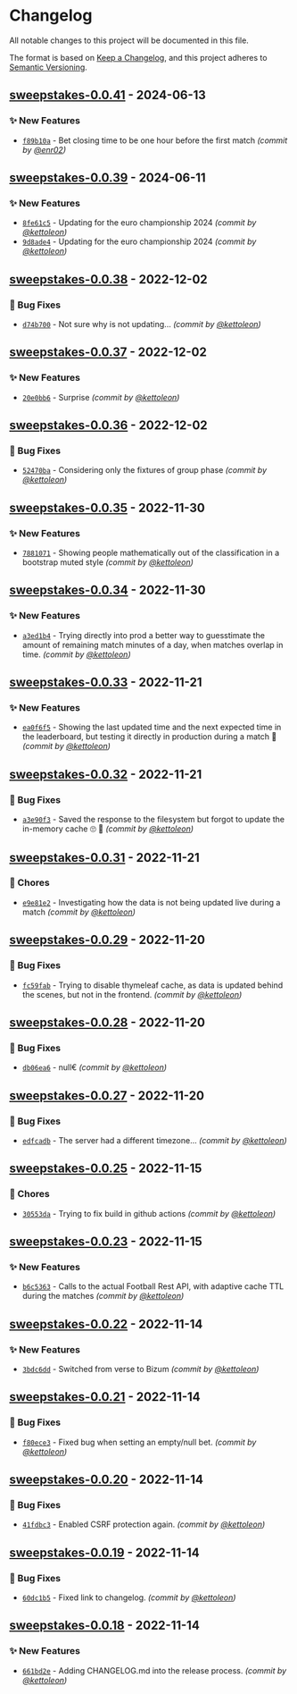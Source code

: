 # Changelog
All notable changes to this project will be documented in this file.

The format is based on [Keep a Changelog](https://keepachangelog.com/en/1.0.0/),
and this project adheres to [Semantic Versioning](https://semver.org/spec/v2.0.0.html).

## [sweepstakes-0.0.41] - 2024-06-13
### :sparkles: New Features
- [`f89b10a`](https://github.com/kettoleon/sweepstakes/commit/f89b10a18a7a55e4dbb7861cf3601a660c87f941) - Bet closing time to be one hour before the first match *(commit by [@enr02](https://github.com/enr02))*


## [sweepstakes-0.0.39] - 2024-06-11
### :sparkles: New Features
- [`8fe61c5`](https://github.com/kettoleon/sweepstakes/commit/8fe61c5f4be3ff9114ace6869b62cc4b82da6aee) - Updating for the euro championship 2024 *(commit by [@kettoleon](https://github.com/kettoleon))*
- [`9d8ade4`](https://github.com/kettoleon/sweepstakes/commit/9d8ade4f4f04e78626032eb63ce26f83f312e958) - Updating for the euro championship 2024 *(commit by [@kettoleon](https://github.com/kettoleon))*


## [sweepstakes-0.0.38] - 2022-12-02
### :bug: Bug Fixes
- [`d74b700`](https://github.com/kettoleon/sweepstakes/commit/d74b7009b8b5e934edd8dca996298d68de24eb6e) - Not sure why is not updating... *(commit by [@kettoleon](https://github.com/kettoleon))*


## [sweepstakes-0.0.37] - 2022-12-02
### :sparkles: New Features
- [`20e0bb6`](https://github.com/kettoleon/sweepstakes/commit/20e0bb69c8b4bbc19c86428119b0f92fe91d04a3) - Surprise *(commit by [@kettoleon](https://github.com/kettoleon))*


## [sweepstakes-0.0.36] - 2022-12-02
### :bug: Bug Fixes
- [`52470ba`](https://github.com/kettoleon/sweepstakes/commit/52470ba9894408799a1c3dd132111ca464521a2d) - Considering only the fixtures of group phase *(commit by [@kettoleon](https://github.com/kettoleon))*


## [sweepstakes-0.0.35] - 2022-11-30
### :sparkles: New Features
- [`7881071`](https://github.com/kettoleon/sweepstakes/commit/7881071be6fc89c0b5dbd92b13cebca2f3596687) - Showing people mathematically out of the classification in a bootstrap muted style *(commit by [@kettoleon](https://github.com/kettoleon))*


## [sweepstakes-0.0.34] - 2022-11-30
### :sparkles: New Features
- [`a3ed1b4`](https://github.com/kettoleon/sweepstakes/commit/a3ed1b4f051c229fe3fb953712644e43e46be460) - Trying directly into prod a better way to guesstimate the amount of remaining match minutes of a day, when matches overlap in time. *(commit by [@kettoleon](https://github.com/kettoleon))*


## [sweepstakes-0.0.33] - 2022-11-21
### :sparkles: New Features
- [`ea0f6f5`](https://github.com/kettoleon/sweepstakes/commit/ea0f6f5dd1e9e27ea76969f85deedb86444af8cf) - Showing the last updated time and the next expected time in the leaderboard, but testing it directly in production during a match :crossed_fingers: *(commit by [@kettoleon](https://github.com/kettoleon))*


## [sweepstakes-0.0.32] - 2022-11-21
### :bug: Bug Fixes
- [`a3e90f3`](https://github.com/kettoleon/sweepstakes/commit/a3e90f3a30f6870f1653ffc73c743c48e3a6a141) - Saved the response to the filesystem but forgot to update the in-memory cache :roll_eyes: :facepalm: *(commit by [@kettoleon](https://github.com/kettoleon))*


## [sweepstakes-0.0.31] - 2022-11-21
### :wrench: Chores
- [`e9e81e2`](https://github.com/kettoleon/sweepstakes/commit/e9e81e2bf8f7232bcc664af2bb4e24f24f304c38) - Investigating how the data is not being updated live during a match *(commit by [@kettoleon](https://github.com/kettoleon))*


## [sweepstakes-0.0.29] - 2022-11-20
### :bug: Bug Fixes
- [`fc59fab`](https://github.com/kettoleon/sweepstakes/commit/fc59fab596571ca83335c60bb9f3d3368b93d284) - Trying to disable thymeleaf cache, as data is updated behind the scenes, but not in the frontend. *(commit by [@kettoleon](https://github.com/kettoleon))*


## [sweepstakes-0.0.28] - 2022-11-20
### :bug: Bug Fixes
- [`db06ea6`](https://github.com/kettoleon/sweepstakes/commit/db06ea67fe63cc40713cf49cece350db17f98e48) - null€ *(commit by [@kettoleon](https://github.com/kettoleon))*


## [sweepstakes-0.0.27] - 2022-11-20
### :bug: Bug Fixes
- [`edfcadb`](https://github.com/kettoleon/sweepstakes/commit/edfcadb3c7603c9948c29afb8b86d6b8dc43cd41) - The server had a different timezone... *(commit by [@kettoleon](https://github.com/kettoleon))*


## [sweepstakes-0.0.25] - 2022-11-15
### :wrench: Chores
- [`30553da`](https://github.com/kettoleon/sweepstakes/commit/30553da8f26a2836a7974f2c6773e620fdd59939) - Trying to fix build in github actions *(commit by [@kettoleon](https://github.com/kettoleon))*


## [sweepstakes-0.0.23] - 2022-11-15
### :sparkles: New Features
- [`b6c5363`](https://github.com/kettoleon/sweepstakes/commit/b6c5363d551740b211622f1e90d242d57839f56d) - Calls to the actual Football Rest API, with adaptive cache TTL during the matches *(commit by [@kettoleon](https://github.com/kettoleon))*


## [sweepstakes-0.0.22] - 2022-11-14
### :sparkles: New Features
- [`3bdc6dd`](https://github.com/kettoleon/sweepstakes/commit/3bdc6dddb170ce3ef4aae81965f1e905ef59f5b2) - Switched from verse to Bizum *(commit by [@kettoleon](https://github.com/kettoleon))*


## [sweepstakes-0.0.21] - 2022-11-14
### :bug: Bug Fixes
- [`f80ece3`](https://github.com/kettoleon/sweepstakes/commit/f80ece3f093c9831e7a3a56acd5c628435159d6d) - Fixed bug when setting an empty/null bet. *(commit by [@kettoleon](https://github.com/kettoleon))*


## [sweepstakes-0.0.20] - 2022-11-14
### :bug: Bug Fixes
- [`41fdbc3`](https://github.com/kettoleon/sweepstakes/commit/41fdbc3449d0f7b06baf4367eddad8aa9491b0f9) - Enabled CSRF protection again. *(commit by [@kettoleon](https://github.com/kettoleon))*


## [sweepstakes-0.0.19] - 2022-11-14
### :bug: Bug Fixes
- [`60dc1b5`](https://github.com/kettoleon/sweepstakes/commit/60dc1b56f2286bb32f42c3fc0931a7fb5b966192) - Fixed link to changelog. *(commit by [@kettoleon](https://github.com/kettoleon))*


## [sweepstakes-0.0.18] - 2022-11-14
### :sparkles: New Features
- [`661bd2e`](https://github.com/kettoleon/sweepstakes/commit/661bd2ed6f5b8b4fd40c1934456dcab8ec2d0b2e) - Adding CHANGELOG.md into the release process. *(commit by [@kettoleon](https://github.com/kettoleon))*


[sweepstakes-0.0.18]: https://github.com/kettoleon/sweepstakes/compare/sweepstakes-0.0.17...sweepstakes-0.0.18
[sweepstakes-0.0.19]: https://github.com/kettoleon/sweepstakes/compare/sweepstakes-0.0.18...sweepstakes-0.0.19
[sweepstakes-0.0.20]: https://github.com/kettoleon/sweepstakes/compare/sweepstakes-0.0.19...sweepstakes-0.0.20
[sweepstakes-0.0.21]: https://github.com/kettoleon/sweepstakes/compare/sweepstakes-0.0.20...sweepstakes-0.0.21
[sweepstakes-0.0.22]: https://github.com/kettoleon/sweepstakes/compare/sweepstakes-0.0.21...sweepstakes-0.0.22
[sweepstakes-0.0.23]: https://github.com/kettoleon/sweepstakes/compare/sweepstakes-0.0.22...sweepstakes-0.0.23
[sweepstakes-0.0.25]: https://github.com/kettoleon/sweepstakes/compare/sweepstakes-0.0.24...sweepstakes-0.0.25
[sweepstakes-0.0.27]: https://github.com/kettoleon/sweepstakes/compare/sweepstakes-0.0.26...sweepstakes-0.0.27
[sweepstakes-0.0.28]: https://github.com/kettoleon/sweepstakes/compare/sweepstakes-0.0.27...sweepstakes-0.0.28
[sweepstakes-0.0.29]: https://github.com/kettoleon/sweepstakes/compare/sweepstakes-0.0.28...sweepstakes-0.0.29
[sweepstakes-0.0.31]: https://github.com/kettoleon/sweepstakes/compare/sweepstakes-0.0.30...sweepstakes-0.0.31
[sweepstakes-0.0.32]: https://github.com/kettoleon/sweepstakes/compare/sweepstakes-0.0.31...sweepstakes-0.0.32
[sweepstakes-0.0.33]: https://github.com/kettoleon/sweepstakes/compare/sweepstakes-0.0.32...sweepstakes-0.0.33
[sweepstakes-0.0.34]: https://github.com/kettoleon/sweepstakes/compare/sweepstakes-0.0.33...sweepstakes-0.0.34
[sweepstakes-0.0.35]: https://github.com/kettoleon/sweepstakes/compare/sweepstakes-0.0.34...sweepstakes-0.0.35
[sweepstakes-0.0.36]: https://github.com/kettoleon/sweepstakes/compare/sweepstakes-0.0.35...sweepstakes-0.0.36
[sweepstakes-0.0.37]: https://github.com/kettoleon/sweepstakes/compare/sweepstakes-0.0.36...sweepstakes-0.0.37
[sweepstakes-0.0.38]: https://github.com/kettoleon/sweepstakes/compare/sweepstakes-0.0.37...sweepstakes-0.0.38
[sweepstakes-0.0.39]: https://github.com/kettoleon/sweepstakes/compare/sweepstakes-0.0.38...sweepstakes-0.0.39
[sweepstakes-0.0.41]: https://github.com/kettoleon/sweepstakes/compare/sweepstakes-0.0.40...sweepstakes-0.0.41
